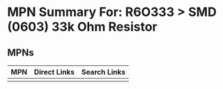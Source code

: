 



# MPN Summary For: R6O333 > SMD (0603) 33k Ohm Resistor

## MPNs
  

|MPN|Direct Links|Search Links|
| :--- | :--- | :--- |
||||
